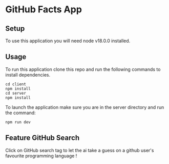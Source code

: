 # GitHub Facts App

## Setup 

To use this application you will need node v18.0.0 installed.

## Usage 

To run this application clone this repo and run the following commands to install dependencies. 

```cd client```<br>
```npm install```<br>
```cd server```<br>
```npm install```<br>

To launch the application make sure you are in the server directory and run the command: 

```npm run dev``` 

## Feature GitHub Search 

Click on GitHub search tag to let the ai take a guess on a github user's favourite programming language ! 

